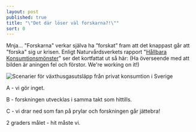 ```yaml
---
layout: post
published: true
title: "\"Det där löser väl forskarna?!\""
sort: 0
---
```




Mnja... "Forskarna" verkar själva ha ”forskat” fram att det knappast går att "forska" sig ur krisen. Enligt Naturvårdsverkets rapport "[Hållbara Konsumtionsmönster](https://www.naturvardsverket.se/Documents/publikationer6400/978-91-620-6653-6.pdf?pid=14404)" ser det kortfattat ut så här:
(Ha överseende med att bilden är aningen fel och förstor. We're working on it!)

![Scenarier för växthusgasutsläpp från privat konsumtion i Sverige]({{site.baseurl}}/images/2gradersmålet.jpg)

A - vi gör inget.

B - forskningen utvecklas i samma takt som hittills.

C - vi drar ned som fan på prylar och forskningen går jättebra!

2 graders målet - hit måste vi.
